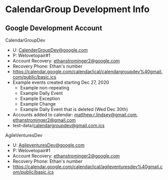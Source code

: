 # CalendarGroup Development Info

## Google Development Account

CalendarGroupDev
- U: CalenderGroupDev@google.com
- P: Welovetopair#1
- Account Recovery: ethanstrominger2@google.com
- Recovery Phone: Ethan's number
- https://calendar.google.com/calendar/ical/calendargroupdev%40gmail.com/public/basic.ics
- Example events created starting Dec 27, 2020
  - Example non-repeating
  - Example Daily Event
  - Example Exception
  - Example Change
  - Example Daily Event that is deleted (Wed Dec 30th)
- Accounts added to calendar: matthew.r.lindsey@gmail.com, ethanstrominger2@gmail.com
- test-data/calendargroupdev@gmail.com.ics

AgileVenturesDev
- U: AgileventuresDev@google.com
- P: Welovetopair#1
- Account Recovery: ethanstrominger2@google.com
- Recovery Phone: Ethan's number
- https://calendar.google.com/calendar/ical/agileventuresdev%40gmail.com/public/basic.ics
